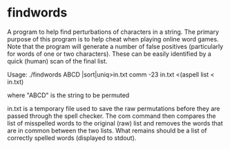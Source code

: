 # findwords
A program to help find perturbations of characters in a string.
The primary purpose of this program is to help cheat when playing
online word games.
Note that the program will generate a number of false positives
(particularly for words of one or two characters). These can be
easily identified by a quick (human) scan of the final list.

Usage:
./findwords ABCD |sort|uniq>in.txt
comm -23 in.txt <(aspell list < in.txt)

where "ABCD" is the string to be permuted

in.txt is a temporary file used to save the raw permutations
before they are passed through the spell checker. The com
command then compares the list of misspelled words to the
original (raw) list and removes the words that are in common
between the two lists. What remains should be a list of
correctly spelled words (displayed to stdout).
